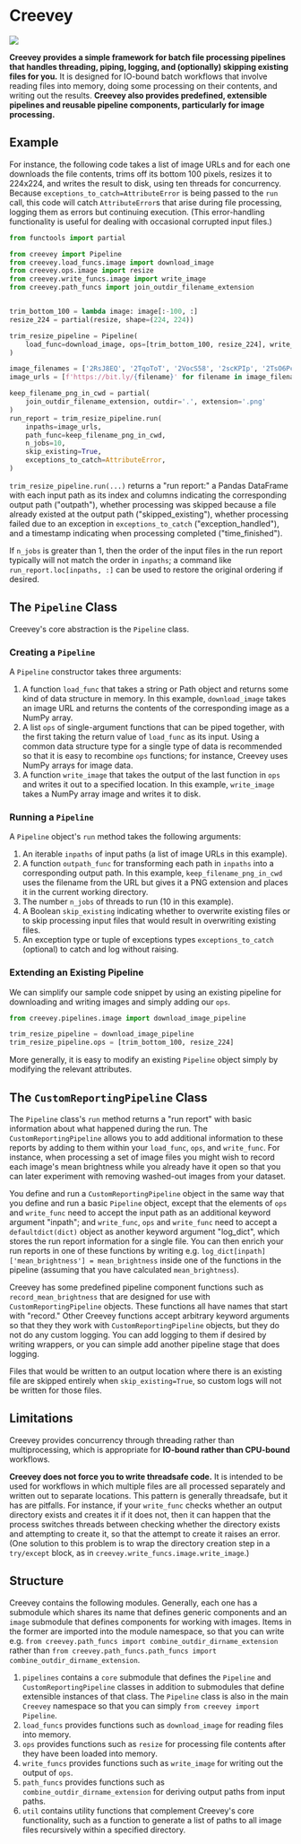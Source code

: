 # Creevey

![](https://images.pottermore.com/bxd3o8b291gf/22qh5bCcA0g28OeKCwgwgE/70be84ace5da257fbd54d1ca0c06972c/ColinCreevey_WB_F2_ColinHoldingCamera_Still_080615_Land.jpg?w=320&h=320&fit=thumb&f=left&q=85)

**Creevey provides a simple framework for batch file processing pipelines that handles threading, piping, logging, and (optionally) skipping existing files for you.** It is designed for IO-bound batch workflows that involve reading files into memory, doing some processing on their contents, and writing out the results. **Creevey also provides predefined, extensible pipelines and reusable pipeline components, particularly for image processing.** 

## Example

For instance, the following code takes a list of image URLs and for each one downloads the file contents, trims off its bottom 100 pixels, resizes it to 224x224, and writes the result to disk, using ten threads for concurrency. Because `exceptions_to_catch=AttributeError` is being passed to the `run` call, this code will catch `AttributeError`s that arise during file processing, logging them as errors but continuing execution. (This error-handling functionality is useful for dealing with occasional corrupted input files.)

```python
from functools import partial

from creevey import Pipeline
from creevey.load_funcs.image import download_image
from creevey.ops.image import resize
from creevey.write_funcs.image import write_image
from creevey.path_funcs import join_outdir_filename_extension


trim_bottom_100 = lambda image: image[:-100, :]
resize_224 = partial(resize, shape=(224, 224))

trim_resize_pipeline = Pipeline(
    load_func=download_image, ops=[trim_bottom_100, resize_224], write_func=write_image
)

image_filenames = ['2RsJ8EQ', '2TqoToT', '2VocS58', '2scKPIp', '2TsO6Pc', '2SCv0q7']
image_urls = [f'https://bit.ly/{filename}' for filename in image_filenames]

keep_filename_png_in_cwd = partial(
    join_outdir_filename_extension, outdir='.', extension='.png'
)
run_report = trim_resize_pipeline.run(
    inpaths=image_urls,
    path_func=keep_filename_png_in_cwd,
    n_jobs=10,
    skip_existing=True,
    exceptions_to_catch=AttributeError,
)
```

`trim_resize_pipeline.run(...)` returns a "run report:" a Pandas DataFrame with each input path as its index and columns indicating the corresponding output path ("outpath"), whether processing was skipped because a file already existed at the output path ("skipped_existing"), whether processing failed due to an exception in `exceptions_to_catch` ("exception_handled"), and a timestamp indicating when processing completed ("time_finished").

If `n_jobs` is greater than 1, then the order of the input files in the run report typically will not match the order in `inpaths`; a command like `run_report.loc[inpaths, :]` can be used to restore the original ordering if desired. 

## The `Pipeline` Class

Creevey's core abstraction is the `Pipeline` class.

### Creating a `Pipeline`

 A `Pipeline` constructor takes three arguments:
 
1. A function `load_func` that takes a string or Path object and returns some kind of data structure in memory. In this example, `download_image` takes an image URL and returns the contents of the corresponding image as a NumPy array.
1. A list `ops` of single-argument functions that can be piped together, with the first taking the return value of `load_func` as its input. Using a common data structure type for a single type of data is recommended so that it is easy to recombine `ops` functions; for instance, Creevey uses NumPy arrays for image data.
1. A function `write_image` that takes the output of the last function in `ops` and writes it out to a specified location. In this example, `write_image` takes a NumPy array image and writes it to disk.
 
### Running a `Pipeline`

A `Pipeline` object's `run` method takes the following arguments:
 
1. An iterable `inpaths` of input paths (a list of image URLs in this example).
1. A function `outpath_func` for transforming each path in `inpaths` into a corresponding output path. In this example, `keep_filename_png_in_cwd` uses the filename from the URL but gives it a PNG extension and places it in the current working directory.
1. The number `n_jobs` of threads to run (10 in this example).
1. A Boolean `skip_existing` indicating whether to overwrite existing files or to skip processing input files that would result in overwriting existing files.
1. An exception type or tuple of exceptions types `exceptions_to_catch` (optional) to catch and log without raising.

### Extending an Existing Pipeline

We can simplify our sample code snippet by using an existing pipeline for downloading and writing images and simply adding our `ops`.

```python
from creevey.pipelines.image import download_image_pipeline

trim_resize_pipeline = download_image_pipeline
trim_resize_pipeline.ops = [trim_bottom_100, resize_224]
```

More generally, it is easy to modify an existing `Pipeline` object simply by modifying the relevant attributes.

## The `CustomReportingPipeline` Class

The `Pipeline` class's `run` method returns a "run report" with basic information about what happened during the run. The `CustomReportingPipeline` allows you to add additional information to these reports by adding to them within your `load_func`, `ops`, and `write_func`. For instance, when processing a set of image files you might wish to record each image's mean brightness while you already have it open so that you can later experiment with removing washed-out images from your dataset.

You define and run a `CustomReportingPipeline` object in the same way that you define and run a basic `Pipeline` object, except that the elements of `ops` and `write_func` need to accept the input path as an additional keyword argument "inpath"; and `write_func`, `ops` and `write_func` need to accept a `defaultdict(dict)` object as another keyword argument "log_dict", which stores the run report information for a single file. You can then enrich your run reports in one of these functions by writing e.g. `log_dict[inpath]['mean_brightness'] = mean_brightness` inside one of the functions in the pipeline (assuming that you have calculated `mean_brightness`).

Creevey has some predefined pipeline component functions such as `record_mean_brightness` that are designed for use with `CustomReportingPipeline` objects. These functions all have names that start with "record." Other Creevey functions accept arbitrary keyword arguments so that they they work with `CustomReportingPipeline` objects, but they do not do any custom logging. You can add logging to them if desired by writing wrappers, or you can simple add another pipeline stage that does logging.

Files that would be written to an output location where there is an existing file are skipped entirely when `skip_existing=True`, so custom logs will not be written for those files.

## Limitations

Creevey provides concurrency through threading rather than multiprocessing, which is appropriate for **IO-bound rather than CPU-bound** workflows.

**Creevey does not force you to write threadsafe code.** It is intended to be used for workflows in which multiple files are all processed separately and written out to separate locations. This pattern is generally threadsafe, but it has are pitfalls. For instance, if your `write_func` checks whether an output directory exists and creates it if it does not, then it can happen that the process switches threads between checking whether the directory exists and attempting to create it, so that the attempt to create it raises an error. (One solution to this problem is to wrap the directory creation step in a `try/except` block, as in `creevey.write_funcs.image.write_image`.)

## Structure

Creevey contains the following modules. Generally, each one has a submodule which shares its name that defines generic components and an `image` submodule that defines components for working with images. Items in the former are imported into the module namespace, so that you can write e.g. `from creevey.path_funcs import combine_outdir_dirname_extension` rather than `from creevey.path_funcs.path_funcs import combine_outdir_dirname_extension`.

1. `pipelines` contains a `core` submodule that defines the `Pipeline` and `CustomReportingPipeline` classes in addition to submodules that define extensible instances of that class. The `Pipeline` class is also in the main `Creevey` namespace so that you can simply `from creevey import Pipeline`.
1. `load_funcs` provides functions such as `download_image` for reading files into memory.
1. `ops` provides functions such as `resize` for processing file contents after they have been loaded into memory.
1. `write_funcs` provides functions such as `write_image` for writing out the output of `ops`.
1. `path_funcs` provides functions such as `combine_outdir_dirname_extension` for deriving output paths from input paths.
1. `util` contains utility functions that complement Creevey's core functionality, such as a function to generate a list of paths to all image files recursively within a specified directory.
